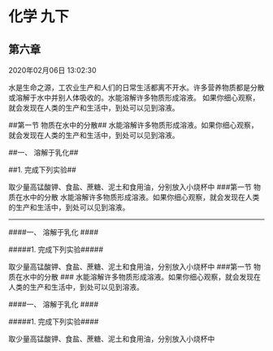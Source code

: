 # 化学 九下 #
## 第六章 ##

2020年02月06日 13:02:30 

水是生命之源，工农业生产和人们的日常生活都离不开水。许多营养物质都是分散或溶解于水中并别人体吸收的。水能溶解许多物质形成溶液。
如果你细心观察，就会发现在人类的生产和生活中，到处可以见到溶液。

##第一节 物质在水中的分散##
水能溶解许多物质形成溶液。如果你细心观察，就会发现在人类的生产和生活中，到处可以见到溶液。

##一、 溶解于乳化##

##1. 完成下列实验##

取少量高锰酸钾、食盐、蔗糖、泥土和食用油，分别放入小烧杯中
###第一节 物质在水中的分散
水能溶解许多物质形成溶液。如果你细心观察，就会发现在人类的生产和生活中，到处可以见到溶液。

----------

####一、 溶解于乳化 ####

#####1. 完成下列实验#####

取少量高锰酸钾、食盐、蔗糖、泥土和食用油，分别放入小烧杯中
###第一节 物质在水中的分散 ###
水能溶解许多物质形成溶液。如果你细心观察，就会发现在人类的生产和生活中，到处可以见到溶液。

####一、 溶解于乳化 ####

#####1. 完成下列实验####

取少量高锰酸钾、食盐、蔗糖、泥土和食用油，分别放入小烧杯中
